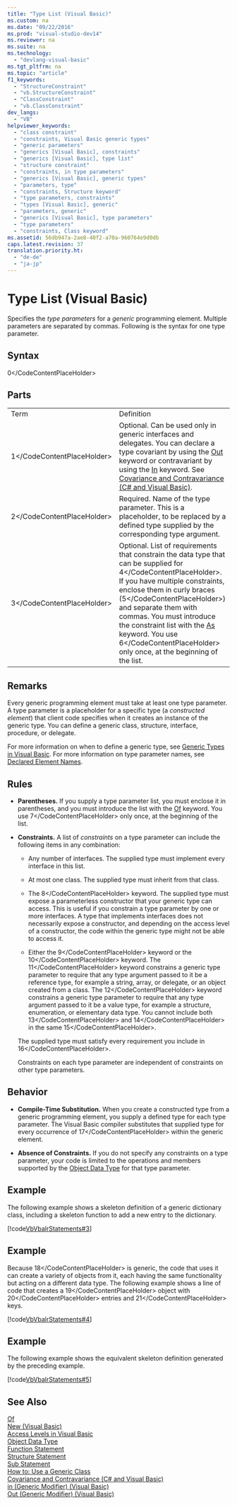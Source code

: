 ```yaml
---
title: "Type List (Visual Basic)"
ms.custom: na
ms.date: "09/22/2016"
ms.prod: "visual-studio-dev14"
ms.reviewer: na
ms.suite: na
ms.technology: 
  - "devlang-visual-basic"
ms.tgt_pltfrm: na
ms.topic: "article"
f1_keywords: 
  - "StructureConstraint"
  - "vb.StructureConstraint"
  - "ClassConstraint"
  - "vb.ClassConstraint"
dev_langs: 
  - "VB"
helpviewer_keywords: 
  - "class constraint"
  - "constraints, Visual Basic generic types"
  - "generic parameters"
  - "generics [Visual Basic], constraints"
  - "generics [Visual Basic], type list"
  - "structure constraint"
  - "constraints, in type parameters"
  - "generics [Visual Basic], generic types"
  - "parameters, type"
  - "constraints, Structure keyword"
  - "type parameters, constraints"
  - "types [Visual Basic], generic"
  - "parameters, generic"
  - "generics [Visual Basic], type parameters"
  - "type parameters"
  - "constraints, Class keyword"
ms.assetid: 56db947a-2ae8-40f2-a70a-960764e9d0db
caps.latest.revision: 37
translation.priority.ht: 
  - "de-de"
  - "ja-jp"
---
```

# Type List (Visual Basic)
Specifies the *type parameters* for a *generic* programming element. Multiple parameters are separated by commas. Following is the syntax for one type parameter.  
  
## Syntax  
  
<CodeContentPlaceHolder>0\</CodeContentPlaceHolder>  
## Parts  
  
|||  
|-|-|  
|Term|Definition|  
|<CodeContentPlaceHolder>1\</CodeContentPlaceHolder>|Optional. Can be used only in generic interfaces and delegates. You can declare a type covariant by using the [Out](../vs140/out--generic-modifier---visual-basic-.md) keyword or contravariant by using the [In](../vs140/in--generic-modifier---visual-basic-.md) keyword. See [Covariance and Contravariance (C# and Visual Basic)](../vs140/covariance-and-contravariance--csharp-and-visual-basic-.md).|  
|<CodeContentPlaceHolder>2\</CodeContentPlaceHolder>|Required. Name of the type parameter. This is a placeholder, to be replaced by a defined type supplied by the corresponding type argument.|  
|<CodeContentPlaceHolder>3\</CodeContentPlaceHolder>|Optional. List of requirements that constrain the data type that can be supplied for <CodeContentPlaceHolder>4\</CodeContentPlaceHolder>. If you have multiple constraints, enclose them in curly braces (<CodeContentPlaceHolder>5\</CodeContentPlaceHolder>) and separate them with commas. You must introduce the constraint list with the [As](../vs140/as-clause--visual-basic-.md) keyword. You use <CodeContentPlaceHolder>6\</CodeContentPlaceHolder> only once, at the beginning of the list.|  
  
## Remarks  
 Every generic programming element must take at least one type parameter. A type parameter is a placeholder for a specific type (a *constructed element*) that client code specifies when it creates an instance of the generic type. You can define a generic class, structure, interface, procedure, or delegate.  
  
 For more information on when to define a generic type, see [Generic Types in Visual Basic](../vs140/generic-types-in-visual-basic--visual-basic-.md). For more information on type parameter names, see [Declared Element Names](../vs140/declared-element-names--visual-basic-.md).  
  
## Rules  
  
-   **Parentheses.** If you supply a type parameter list, you must enclose it in parentheses, and you must introduce the list with the [Of](../vs140/of-clause--visual-basic-.md) keyword. You use <CodeContentPlaceHolder>7\</CodeContentPlaceHolder> only once, at the beginning of the list.  
  
-   **Constraints.** A list of *constraints* on a type parameter can include the following items in any combination:  
  
    -   Any number of interfaces. The supplied type must implement every interface in this list.  
  
    -   At most one class. The supplied type must inherit from that class.  
  
    -   The <CodeContentPlaceHolder>8\</CodeContentPlaceHolder> keyword. The supplied type must expose a parameterless constructor that your generic type can access. This is useful if you constrain a type parameter by one or more interfaces. A type that implements interfaces does not necessarily expose a constructor, and depending on the access level of a constructor, the code within the generic type might not be able to access it.  
  
    -   Either the <CodeContentPlaceHolder>9\</CodeContentPlaceHolder> keyword or the <CodeContentPlaceHolder>10\</CodeContentPlaceHolder> keyword. The <CodeContentPlaceHolder>11\</CodeContentPlaceHolder> keyword constrains a generic type parameter to require that any type argument passed to it be a reference type, for example a string, array, or delegate, or an object created from a class. The <CodeContentPlaceHolder>12\</CodeContentPlaceHolder> keyword constrains a generic type parameter to require that any type argument passed to it be a value type, for example a structure, enumeration, or elementary data type. You cannot include both <CodeContentPlaceHolder>13\</CodeContentPlaceHolder> and <CodeContentPlaceHolder>14\</CodeContentPlaceHolder> in the same <CodeContentPlaceHolder>15\</CodeContentPlaceHolder>.  
  
     The supplied type must satisfy every requirement you include in <CodeContentPlaceHolder>16\</CodeContentPlaceHolder>.  
  
     Constraints on each type parameter are independent of constraints on other type parameters.  
  
## Behavior  
  
-   **Compile-Time Substitution.** When you create a constructed type from a generic programming element, you supply a defined type for each type parameter. The Visual Basic compiler substitutes that supplied type for every occurrence of <CodeContentPlaceHolder>17\</CodeContentPlaceHolder> within the generic element.  
  
-   **Absence of Constraints.** If you do not specify any constraints on a type parameter, your code is limited to the operations and members supported by the [Object Data Type](../vs140/object-data-type.md) for that type parameter.  
  
## Example  
 The following example shows a skeleton definition of a generic dictionary class, including a skeleton function to add a new entry to the dictionary.  
  
 [!code[VbVbalrStatements#3](../vs140/codesnippet/VisualBasic/type-list--visual-basic-_1.vb)]  
  
## Example  
 Because <CodeContentPlaceHolder>18\</CodeContentPlaceHolder> is generic, the code that uses it can create a variety of objects from it, each having the same functionality but acting on a different data type. The following example shows a line of code that creates a <CodeContentPlaceHolder>19\</CodeContentPlaceHolder> object with <CodeContentPlaceHolder>20\</CodeContentPlaceHolder> entries and <CodeContentPlaceHolder>21\</CodeContentPlaceHolder> keys.  
  
 [!code[VbVbalrStatements#4](../vs140/codesnippet/VisualBasic/type-list--visual-basic-_2.vb)]  
  
## Example  
 The following example shows the equivalent skeleton definition generated by the preceding example.  
  
 [!code[VbVbalrStatements#5](../vs140/codesnippet/VisualBasic/type-list--visual-basic-_3.vb)]  
  
## See Also  
 [Of](../vs140/of-clause--visual-basic-.md)   
 [New (Visual Basic)](../vs140/new-operator--visual-basic-.md)   
 [Access Levels in Visual Basic](../vs140/access-levels-in-visual-basic.md)   
 [Object Data Type](../vs140/object-data-type.md)   
 [Function Statement](../vs140/function-statement--visual-basic-.md)   
 [Structure Statement](../vs140/structure-statement.md)   
 [Sub Statement](../vs140/sub-statement--visual-basic-.md)   
 [How to: Use a Generic Class](../vs140/how-to--use-a-generic-class--visual-basic-.md)   
 [Covariance and Contravariance (C# and Visual Basic)](../vs140/covariance-and-contravariance--csharp-and-visual-basic-.md)   
 [in (Generic Modifier) (Visual Basic)](../vs140/in--generic-modifier---visual-basic-.md)   
 [Out (Generic Modifier) (Visual Basic)](../vs140/out--generic-modifier---visual-basic-.md)